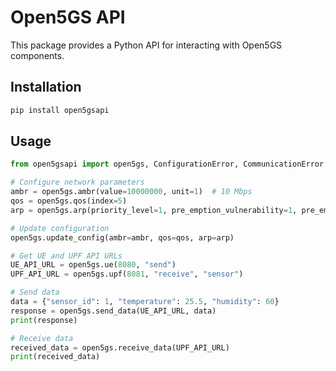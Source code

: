 # Open5GS API

This package provides a Python API for interacting with Open5GS components.

## Installation

```bash
pip install open5gsapi
```

## Usage

```python
from open5gsapi import open5gs, ConfigurationError, CommunicationError

# Configure network parameters
ambr = open5gs.ambr(value=10000000, unit=1)  # 10 Mbps
qos = open5gs.qos(index=5)
arp = open5gs.arp(priority_level=1, pre_emption_vulnerability=1, pre_emption_capability=2)

# Update configuration
open5gs.update_config(ambr=ambr, qos=qos, arp=arp)

# Get UE and UPF API URLs
UE_API_URL = open5gs.ue(8080, "send")
UPF_API_URL = open5gs.upf(8081, "receive", "sensor")

# Send data
data = {"sensor_id": 1, "temperature": 25.5, "humidity": 60}
response = open5gs.send_data(UE_API_URL, data)
print(response)

# Receive data
received_data = open5gs.receive_data(UPF_API_URL)
print(received_data)
```
